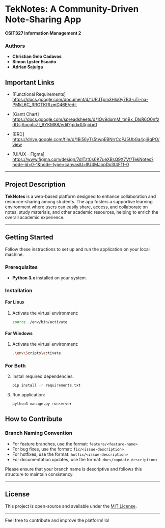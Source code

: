 # TekNotes: A Community-Driven Note-Sharing App

**CSIT327 Information Management 2**

### Authors

- **Christian Gelo Cadavos**
- **Simon Lyster Escaño**
- **Adrian Sajulga**

## Important Links

- [Functional Requirements]
  <https://docs.google.com/document/d/1URJTpm3Hlx0y7B3-uTi-na-PMkL6C_RROTKfRzmD46E/edit>

- [Gantt Chart]
  <https://docs.google.com/spreadsheets/d/1Qv9dornM_tmBx_DIsR6O0nfzdDsjAocptcZI_6YKM88/edit?gid=0#gid=0>

- [ERD]
  <https://drive.google.com/file/d/1Bi56yTs5twpEBNrrCoPJ5UbGa4qi9qPO/view>

- [UI/UX - Figma]
  <https://www.figma.com/design/7dlTzt0s6K7ueXBsQ9X7Vf/TekNotes?node-id=0-1&node-type=canvas&t=lIU4MJopDo3t4F11-0>

---

## Project Description

**TekNotes** is a web-based platform designed to enhance collaboration and resource-sharing among students. The app fosters a supportive learning environment where users can easily share, access, and collaborate on notes, study materials, and other academic resources, helping to enrich the overall academic experience.

---

## Getting Started

Follow these instructions to set up and run the application on your local machine.

### Prerequisites

- **Python 3.x** installed on your system.

### Installation

#### For Linux

1. Activate the virtual environment:

   ```bash
   source ./env/bin/activate
   ```

#### For Windows

1. Activate the virtual environment:

   ```bash
   .\env\Scripts\activate
   ```

### For Both

2. Install required dependencies:

   ```bash
   pip install -r requirements.txt
   ```

3. Run application:

   ```bash
   python3 manage.py runserver
   ```

## How to Contribute

### Branch Naming Convention

- For feature branches, use the format: `feature/<feature-name>`
- For bug fixes, use the format: `fix/<issue-description>`
- For hotfixes, use the format: `hotfix/<issue-description>`
- For documentation updates, use the format: `docs/<update-description>`

Please ensure that your branch name is descriptive and follows this structure to maintain consistency.

---

## License

This project is open-source and available under the [MIT License](LICENSE).

---

Feel free to contribute and improve the platform! lol
